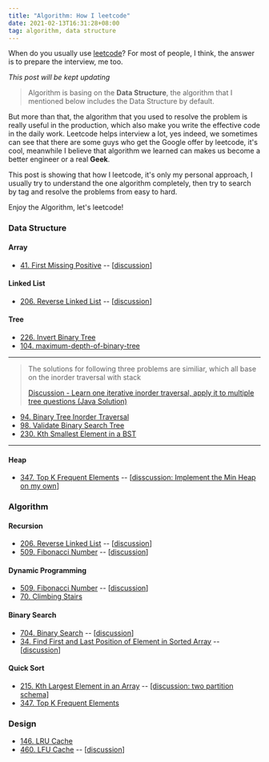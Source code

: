```yaml
---
title: "Algorithm: How I leetcode"
date: 2021-02-13T16:31:28+08:00
tag: algorithm, data structure
---
```


When do you usually use [leetcode](https://leetcode.com/)? For most of people, I think, the answer is to prepare the interview, me too.

*This post will be kept updating*

<!--more-->
> Algorithm is basing on the **Data Structure**, the algorithm that I mentioned below includes the Data Structure by default.

But more than that, the algorithm that you used to resolve the problem is really useful in the production, which also make you write the effective code in the daily work. Leetcode helps interview a lot, yes indeed, we sometimes can see that there are some guys who get the Google offer by leetcode, it's cool, meanwhile I believe that algorithm we learned can makes us become a better engineer or a real **Geek**. 

This post is showing that how I leetcode, it's only my personal approach, I usually try to understand the one algorithm completely, then try to search by tag and resolve the problems from easy to hard.

Enjoy the Algorithm, let's leetcode!

### Data Structure
#### Array
- [41. First Missing Positive](https://leetcode.com/problems/first-missing-positive/) -- [[discussion](https://leetcode.com/problems/first-missing-positive/discuss/1076050/Golang41one-general-way-on-geek-way)]
#### Linked List
- [206. Reverse Linked List](https://leetcode.com/problems/reverse-linked-list/) -- [[discussion](https://leetcode.com/problems/reverse-linked-list/discuss/1057045/golang206recursion-is-beautiful)]
#### Tree 
- [226. Invert Binary Tree](https://leetcode.com/problems/invert-binary-tree/)
- [104. maximum-depth-of-binary-tree](https://leetcode.com/problems/maximum-depth-of-binary-tree/)

---
> The solutions for following three problems are similiar, which all base on the inorder traversal with stack
>
> [Discussion - Learn one iterative inorder traversal, apply it to multiple tree questions (Java Solution)](https://leetcode.com/problems/validate-binary-search-tree/discuss/32112/Learn-one-iterative-inorder-traversal-apply-it-to-multiple-tree-questions-(Java-Solution))
- [94. Binary Tree Inorder Traversal](https://leetcode.com/problems/binary-tree-inorder-traversal/)
- [98. Validate Binary Search Tree](https://leetcode.com/problems/validate-binary-search-tree/)
- [230. Kth Smallest Element in a BST](https://leetcode.com/problems/kth-smallest-element-in-a-bst/)
---

#### Heap
- [347. Top K Frequent Elements](https://leetcode.com/problems/top-k-frequent-elements/) -- [[disscussion: Implement the Min Heap on my own](https://leetcode.com/problems/top-k-frequent-elements/discuss/1108972/Golang347-Implement-the-Min-Heap-on-my-own)]

### Algorithm
#### Recursion
- [206. Reverse Linked List](https://leetcode.com/problems/reverse-linked-list/) -- [[discussion](https://leetcode.com/problems/reverse-linked-list/discuss/1057045/golang206recursion-is-beautiful)]
- [509. Fibonacci Number](https://leetcode.com/problems/fibonacci-number/) -- [[discussion](https://leetcode.com/problems/fibonacci-number/discuss/1057880/golang509four-ways-to-resolve-fibonacci-number)]
#### Dynamic Programming
- [509. Fibonacci Number](https://leetcode.com/problems/fibonacci-number/) -- [[discussion](https://leetcode.com/problems/fibonacci-number/discuss/1057880/golang509four-ways-to-resolve-fibonacci-number)]
- [70. Climbing Stairs](https://leetcode.com/problems/climbing-stairs/)

#### Binary Search
- [704. Binary Search](https://leetcode.com/problems/binary-search/) -- [[discussion](https://leetcode.com/problems/binary-search/discuss/1055849/golang704beautiful-code-of-binary-search)]
- [34. Find First and Last Position of Element in Sorted Array](https://leetcode.com/problems/find-first-and-last-position-of-element-in-sorted-array/) -- [[discussion](https://leetcode.com/problems/find-first-and-last-position-of-element-in-sorted-array/discuss/1056313/golang34easy-way-to-understand-with-two-binary-search)]

#### Quick Sort
- [215. Kth Largest Element in an Array](https://leetcode.com/problems/kth-largest-element-in-an-array/) -- [[discussion: two partition schema]](https://leetcode.com/problems/kth-largest-element-in-an-array/discuss/1108891/Golang215two-partition-schema-of-quick-select)
- [347. Top K Frequent Elements](https://leetcode.com/submissions/detail/465797355/)

### Design
- [146. LRU Cache](https://leetcode.com/problems/lru-cache/)
- [460. LFU Cache](https://leetcode.com/problems/lfu-cache/) -- [[discussion](https://leetcode.com/problems/lfu-cache/discuss/1086255/Golang460two-ways-to-resolve-LFU-Cache)]
